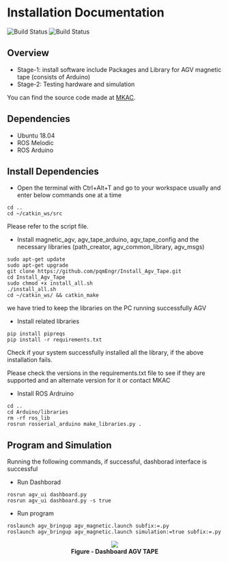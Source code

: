 # Installation Documentation
![Build Status](https://img.shields.io/opencollective/backers/minh?color=red&label=MKAC)
![Build Status](https://img.shields.io/wheelmap/a/26699541?color=red&label=AGV_tape)


## Overview
- Stage-1: install software include Packages and Library for AGV magnetic tape (consists of Arduino)
- Stage-2: Testing hardware and simulation

You can find the source code made at [MKAC](https://gitlab.com/mkac-agv/magnetic_agv).

## Dependencies
- Ubuntu 18.04
- ROS Melodic
- ROS Arduino

## Install Dependencies
- Open the terminal with Ctrl+Alt+T and go to your workspace usually and enter below commands one at a time
  
```
cd .. 
cd ~/catkin_ws/src
```
Please refer to the script file.
- Install magnetic_agv, agv_tape_arduino, agv_tape_config and the necessary libraries (path_creator, agv_common_library, agv_msgs)
  
```
sudo apt-get update
sudo apt-get upgrade
git clone https://github.com/pqmEngr/Install_Agv_Tape.git
cd Install_Agv_Tape
sudo chmod +x install_all.sh
./install_all.sh
cd ~/catkin_ws/ && catkin_make
```
we have tried to keep the libraries on the PC running successfully AGV

- Install related libraries
```
pip install pipreqs
pip install -r requirements.txt
```
Check if your system successfully installed all the library, if the above installation fails. 

Please check the versions in the requirements.txt file to see if they are supported and an alternate version for it or contact MKAC

- Install ROS Ardruino
```
cd .. 
cd Arduino/libraries
rm -rf ros_lib
rosrun rosserial_arduino make_libraries.py .
```

## Program and Simulation

Running the following commands, if successful, dashborad interface is successful

- Run Dashborad 
```
rosrun agv_ui dashboard.py
rosrun agv_ui dashboard.py -s true
```
- Run program
```
roslaunch agv_bringup agv_magnetic.launch subfix:=.py
roslaunch agv_bringup agv_magnetic.launch simulation:=true subfix:=.py
```

<p align="center">
  
  <img src="https://user-images.githubusercontent.com/82381342/154178893-ad5fe69a-6395-4d5f-a9b9-b6f9868771df.png">
  <br><b>Figure - Dashboard AGV TAPE</b><br>
</p>
